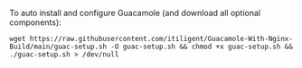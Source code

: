 
To auto install and configure Guacamole (and download all optional components):

    wget https://raw.githubusercontent.com/itiligent/Guacamole-With-Nginx-Build/main/guac-setup.sh -O guac-setup.sh && chmod +x guac-setup.sh && ./guac-setup.sh > /dev/null
